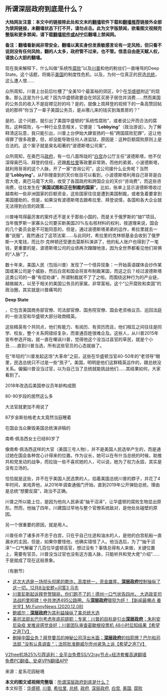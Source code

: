  <h2>所谓深层政府到底是什么？</h2> <p class="notice"><b>大陆网友注意：本文中的链接除此处和文末的<a href="https://github.com/bannedbook/fanqiang" >翻墙</a>软件下载和<a href="https://github.com/killgcd/justmysocks/blob/master/README.md">翻墙推荐</a>链接外全部为禁网链接，未翻墙状态下打不开，请勿点击。此为文字版禁闻，欲看图文视频完整版和更多禁闻，请下载<a href="https://github.com/bannedbook/fanqiang">翻墙软件或APP</a>后翻墙上禁闻网。</p><p>备注：翻墙看新闻非常安全，翻墙以真实身份发表敏感言论有一定风险，但只看不说则没有任何风险，翻的人太多，政府管不过来，也不管。信息自由是天赋人权，请放心大胆的翻墙。</b></p>  <div class="entry"> <p>现在我来解释下，什么叫做“系统性<a href="https://www.bannedbook.org/bnews/tag/%e8%85%90%e8%b4%a5/" class="st_tag internal_tag" rel="tag" title="标签 腐败 下的日志">腐败</a>”以及<a href="https://www.bannedbook.org/bnews/tag/%e5%b7%9d%e6%99%ae/" class="st_tag internal_tag" rel="tag" title="标签 川普 下的日志">川普</a>和他的粉丝们一直唾骂的Deep State。这个话题，将揭示<a href="https://www.bannedbook.org/bnews/tag/%e7%be%8e%e5%9b%bd/" class="st_tag internal_tag" rel="tag" title="标签 美国 下的日志">美国</a>的制度性危机，以及，为何一位真正的民选<a href="https://www.bannedbook.org/bnews/tag/%e6%80%bb%e7%bb%9f/" class="st_tag internal_tag" rel="tag" title="标签 总统 下的日志">总统</a>，这么遭人恨……</p> <p>众所周知，川普上台前后吐槽了“全美10个最富裕的郊区，9个在<a href="https://www.bannedbook.org/bnews/tag/%e5%8d%8e%e7%9b%9b%e9%a1%bf/" class="st_tag internal_tag" rel="tag" title="标签 华盛顿 下的日志">华盛顿</a>附近”的现象。那么这是为什么呢？因为华盛顿政要会在郊区买房子居住并消费……然而美国的公务员的收入不是捉襟见肘的吗？是的，就像上周拜登的视频下的一条高赞回帖说的那样“你当了一辈子美国公务员，是从哪儿来的钱买到海景房的？”</p> <p>是的，这个问题，就引出了美国华盛顿的“系统性腐败”，或者说公开而合法的腐败。这种腐败，与一种行业息息相关，它便是：“<strong>Lobbying</strong>”（政治游说）。为了解释清这玩意，我只能引出，川普上台伊始大肆宣扬的一桩“跨国腐败犯罪”，这让他得罪了很多政要，但，却没能导致任何人进监狱，原因是：这种巨额腐败原则上是合法的。这个案子就是臭名昭著的“波德斯塔公司案”。</p> <p>众所周知，在奥巴马<a href="https://www.bannedbook.org/bnews/tag/%e6%94%bf%e5%ba%9c/" class="st_tag internal_tag" rel="tag" title="标签 政府 下的日志">政府</a>，有一位八面玲珑的“<a href="https://www.bannedbook.org/bnews/tag/%e7%99%bd%e5%ae%ab/" class="st_tag internal_tag" rel="tag" title="标签 白宫 下的日志">白宫</a>办公厅主任”波德斯塔，他不仅深得奥巴马、拜登的信任，还跟<a href="https://www.bannedbook.org/bnews/tag/%e5%b8%8c%e6%8b%89%e9%87%8c/" class="st_tag internal_tag" rel="tag" title="标签 希拉里 下的日志">希拉里</a>等政要非常熟，而他的弟弟，小波德斯塔，就利用哥哥的这个人脉，开了一家“咨询公司”，这公司接什么业务呢？当然是“<strong>Lobbying</strong>”。从FBI搜查到的天价账目可以看到，小波德斯塔利用自己哥哥是白宫大佬，奥巴马麾下大将，收受了各国政府和跨国企业的天价“咨询费”，而这些咨询费，往往发生在“<strong>美国试图和正在制裁的国家</strong>”。比如，账单上显示波德斯塔收过越南和一些非洲国家的巨额资金，这些国家往往是遭到美国制裁，或者急着要拿到美国援助的，但是，如果没有波德斯塔去跟希拉里、拜登说情，各国和各大企业就无法得到白宫的政策……</p> <p>川普唾骂得最厉害的案件还不是关于那些小国的，而是关于俄罗斯的“铀1”项目。当年俄罗斯一家寡头公司要买断美国20%左右核材料的权利，按道理来说，国会的几个委员会是不可能同意的，但是，通过波德斯塔弟弟的运作，希拉里就去一番“说服”，竟然通过了这项法案……与此同时，希拉里的克林顿基金会收到了俄罗斯一大笔钱，而比尔·克林顿还受邀去莫斯科演讲了，他的私人账户也得到了一笔钱，更重要的是，波德斯塔公司的业绩再次蹭蹭地涨，因为全世界都看见他们哥俩的“人脉”了。</p>  <p>数十年来，美国人民（包括川普）发现了一个怪异现象：一开始英语媒体会炒作某国或某公司是个威胁，然后白宫和国会将宣布制裁某国，而这之后？经过波德斯塔这类公司的一番“有偿劝谏”，所谓制裁就不了了之啦。而围绕这种行为的产业链，越做越大，以至于相关的美国公务员的家属，非常富裕。这个“公开腐败和卖国”的政治圈，其实就是川普痛骂的</p> <p><strong>Deep State</strong></p> <p>，它包含美国商务部官僚、司法部官僚、国务院官僚、国会老资格议员、巡回法庭的一些法官和华盛顿大部分政商精英。</p> <p>这些精英有个共同点，他们有能力、有阅历、有资历而且，他们相互之间往往是同学、校友，整个关系网错综复杂，而普通百姓很难企及。这些人，从川普2015年宣布参选开始，就一直在嘲讽川普，觉得他这个没当过县官的草民，就是个小丑……直到川普当选，所有这些官员的心态就崩了。</p> <p>在“年轻的”川普发起这场“大革命”之前，这些在华盛顿当官40-50年的“老领导”眼里，民选总统只不过是一些“孩子”。美国，明明是他们这群精英运作的，跟总统没关系。偏偏川普没当过官，以为自己当了总统就能挑战他们……其结果如何，大家看到了。</p>  <p>2018年改选后美国参议员年龄构成图</p> <p>80-90岁段的居然这么多</p> <p>大法官就更加不用说了</p> <p>87岁金斯伯格老太太竟然当庭睡着</p> <p>在国会当众撕毁美国总统演讲稿的</p>  <p>南希·佩洛西女士已经80岁了</p> <p>像南希·佩洛西这样的大官（美国三号人物），并不是美国人民选举产生的，而是通过她在国会各种宫心计得来的位置。作为议长，她可以在布什当总统的时候，助推共和党发动的战争，而拉拢一些不喜欢她的人，可以说，她为了权力永固，其实是没有立场的。</p> <p>恰恰就是这些，并不在乎美国人民选票的人，掐着美国总统川普的脖子，并花了4年时间，来戏弄他，从2016年调查通俄门开始，直到2019年公开弹劾总统，理由是总统“想要反腐”，政治不正确。</p> <p>川普之所以能上位，是因为他向人民承诺“抽干沼泽”，让华盛顿的腐败生物显出原形。然而，他抽了四年，川建国过早地与整个官僚系统敌对，是他处处碰壁的原因。</p> <p>另一个很重要的原因，就是用人。</p>  <p>川普任命了诸多并不忠于白宫，只在乎自己仕途和油水的人，是他的白宫航船一直漏水的主因，但是，如果你要怪他，也确实错怪了人。他当选后，为了“抽干沼泽”一口气解雇了几百位华盛顿高官，想过没有？事情总得有人来做，关键位置上，需要有官员，川普没当过官也没有这方面人脉，只能听共和党大佬“介绍”……于是就成了现在这般景象。</p> <p>（有删节）</p> <ul class='op-related-articles' title='相关阅读'> <li><a href='https://www.bannedbook.org/bnews/bannedvideo/20201209/1444859.html' target='_blank'>这次大选是一场彻头彻尾的欺诈，高度统一，资金雄厚，<b>深层政府</b>控制操纵了这一切。12月8治安题+问答3 马先</a></li> <li><a href='https://www.bannedbook.org/bnews/cbnews/20201209/1444560.html' target='_blank'>川普彭斯起诉拜登贺锦丽，你们跑不了的！德州一口气状告四州， 大选政变司法战的里程碑！中共渗透495公路圈，与<b>深层政府</b>狼狈为奸！【新闻最嘲点 姜光宇】Mr.FunnyNews (2020.12.08)‬</a></li> <li><a href='https://www.bannedbook.org/bnews/comments/20201208/1444124.html' target='_blank'>鲍威尔：<b>深层政府</b>为其利益操纵了美总统大选</a></li> <li><a href='https://www.bannedbook.org/bnews/cbnews/20201207/1443677.html' target='_blank'>美司法部长巴尔考虑年底前辞职；专家：川普的目标是引出<b>深层政府</b>；朱利安尼染疫 发推说感觉良好；川普团队审查密歇根投票机 48小时后知结果【希望之声TV】</a></li> <li><a href='https://www.bannedbook.org/bnews/cbnews/20201204/1442131.html' target='_blank'>删掉中国业务？拜登要员的神秘公司浮出水面；<b>深层政府</b>的挡箭牌？巴尔和司法部 "没有认真调查 "；法院批准鲍威尔乔州紧急上诉【希望之声TV】</a></li> </ul> <p class="texttj"> <a href="https://www.bannedbook.org/forum23/topic22702.html" target="_blank">V2free机场25%引荐返利：全平台免费SS/V2ray节点+经济套餐高速翻墙</a><br/> <a href="https://github.com/bannedbook/fanqiang/wiki/%E7%A6%81%E9%97%BB%E7%BD%91%E5%AE%89%E5%8D%93%E7%BF%BB%E5%A2%99%E6%96%B0%E9%97%BBAPP" target="_blank">免费PC翻墙、安卓VPN翻墙APP</a></p><p> 来源：星系花园秘境 </p><a name='sharetosocial'></a>       <div><b>本文的图文或视频完整版</b>：<a href='https://www.bannedbook.org/bnews/topimagenews/20201210/1445210.html'>所谓深层政府到底是什么？</a></div>  </div><!--END ENTRY--> <div class="postfooter"> <div>本文标签：<a href="https://www.bannedbook.org/bnews/tag/%e5%8d%8e%e7%9b%9b%e9%a1%bf/" rel="tag">华盛顿</a>, <a href="https://www.bannedbook.org/bnews/tag/%e5%b7%9d%e6%99%ae/" rel="tag">川普</a>, <a href="https://www.bannedbook.org/bnews/tag/%e5%b8%8c%e6%8b%89%e9%87%8c/" rel="tag">希拉里</a>, <a href="https://www.bannedbook.org/bnews/tag/%e6%80%bb%e7%bb%9f/" rel="tag">总统</a>, <a href="https://www.bannedbook.org/bnews/tag/%e6%94%bf%e5%ba%9c/" rel="tag">政府</a>, <a href="https://www.bannedbook.org/bnews/tag/%E6%B7%B1%E5%B1%82%E6%94%BF%E5%BA%9C/" rel="tag">深层政府</a>, <a href="https://www.bannedbook.org/bnews/tag/%e7%99%bd%e5%ae%ab/" rel="tag">白宫</a>, <a href="https://www.bannedbook.org/bnews/tag/%e7%be%8e%e5%9b%bd/" rel="tag">美国</a>, <a href="https://www.bannedbook.org/bnews/tag/%e8%85%90%e8%b4%a5/" rel="tag">腐败</a></div>  </div><!--END POSTFOOTER--> 